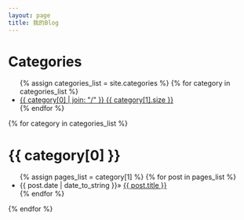 ```yaml
---
layout: page
title: 我的Blog
---
```


<div id="category_list">
	<h1>Categories</h1>
	<ul class="posts">
		{% assign categories_list = site.categories %}
		{% for category in categories_list %}
			<li><a href="#{{ category[0] }}-ref">
    		{{ category[0] | join: "/" }} <span>{{ category[1].size }}</span></a>
			</li>
		{% endfor %}
	</ul>
</div>

<div id="home">
	{% for category in categories_list %}	
		<h1 id="{{ category[0] }}-ref">{{ category[0] }}</h1>
		<ul class="posts">
			{% assign pages_list = category[1] %}
			{% for post in pages_list %}
				<li><span>{{ post.date | date_to_string }}</span>&raquo; <a href="{{ site.baseurl }}{{ post.url }}">{{ post.title }}</a></li>
			{% endfor %}			
		</ul>
	{% endfor %}
</div>